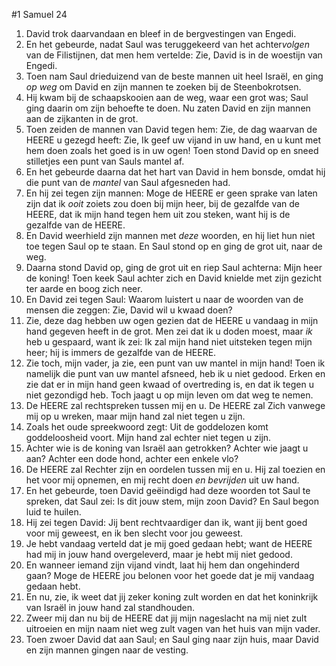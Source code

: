 #1 Samuel 24
1. David trok daarvandaan en bleef in de bergvestingen van Engedi.
2. En het gebeurde, nadat Saul was teruggekeerd van het achter*volgen* van de Filistijnen, dat men hem vertelde: Zie, David is in de woestijn van Engedi.
3. Toen nam Saul drieduizend van de beste mannen uit heel Israël, en ging *op weg* om David en zijn mannen te zoeken bij de Steenbokrotsen.
4. Hij kwam bij de schaapskooien aan de weg, waar een grot was; Saul ging daarin om zijn behoefte te doen. Nu zaten David en zijn mannen aan de zijkanten in de grot.
5. Toen zeiden de mannen van David tegen hem: Zie, de dag waarvan de HEERE u gezegd heeft: Zie, Ik geef uw vijand in uw hand, en u kunt met hem doen zoals het goed is in uw ogen! Toen stond David op en sneed stilletjes een punt van Sauls mantel af.
6. En het gebeurde daarna dat het hart van David in hem bonsde, omdat hij die punt van de *mantel* van Saul afgesneden had.
7. En hij zei tegen zijn mannen: Moge de HEERE er geen sprake van laten zijn dat ik *ooit* zoiets zou doen bij mijn heer, bij de gezalfde van de HEERE, dat ik mijn hand tegen hem uit zou steken, want hij is de gezalfde van de HEERE.
8. En David weerhield zijn mannen met *deze* woorden, en hij liet hun niet toe tegen Saul op te staan. En Saul stond op en ging de grot uit, naar de weg.
9. Daarna stond David op, ging de grot uit en riep Saul achterna: Mijn heer de koning! Toen keek Saul achter zich en David knielde met zijn gezicht ter aarde en boog zich neer.
10. En David zei tegen Saul: Waarom luistert u naar de woorden van de mensen die zeggen: Zie, David wil u kwaad doen?
11. Zie, deze dag hebben uw ogen gezien dat de HEERE u vandaag in mijn hand gegeven heeft in de grot. Men zei dat ik u doden moest, maar *ik* heb u gespaard, want ik zei: Ik zal mijn hand niet uitsteken tegen mijn heer; hij is immers de gezalfde van de HEERE.
12. Zie toch, mijn vader, ja zie, een punt van uw mantel in mijn hand! Toen ik namelijk die punt van uw mantel afsneed, heb ik u niet gedood. Erken en zie dat er in mijn hand geen kwaad of overtreding is, en dat ik tegen u niet gezondigd heb. Toch jaagt u op mijn leven om dat weg te nemen.
13. De HEERE zal rechtspreken tussen mij en u. De HEERE zal Zich vanwege mij op u wreken, maar mijn hand zal niet tegen u zijn.
14. Zoals het oude spreekwoord zegt: Uit de goddelozen komt goddeloosheid voort. Mijn hand zal echter niet tegen u zijn.
15. Achter wie is de koning van Israël aan getrokken? Achter wie jaagt u aan? Achter een dode hond, achter een enkele vlo?
16. De HEERE zal Rechter zijn en oordelen tussen mij en u. Hij zal toezien en het voor mij opnemen, en mij recht doen *en bevrijden* uit uw hand.
17. En het gebeurde, toen David geëindigd had deze woorden tot Saul te spreken, dat Saul zei: Is dit jouw stem, mijn zoon David? En Saul begon luid te huilen.
18. Hij zei tegen David: Jij bent rechtvaardiger dan ik, want jij bent goed voor mij geweest, en ik ben slecht voor jou geweest.
19. Je hebt vandaag verteld dat je mij goed gedaan hebt; want de HEERE had mij in jouw hand overgeleverd, maar je hebt mij niet gedood.
20. En wanneer iemand zijn vijand vindt, laat hij hem dan ongehinderd gaan? Moge de HEERE jou belonen voor het goede dat je mij vandaag gedaan hebt.
21. En nu, zie, ik weet dat jij zeker koning zult worden en dat het koninkrijk van Israël in jouw hand zal standhouden.
22. Zweer mij dan nu bij de HEERE dat jij mijn nageslacht na mij niet zult uitroeien en mijn naam niet weg zult vagen van het huis van mijn vader.
23. Toen zwoer David dat aan Saul; en Saul ging naar zijn huis, maar David en zijn mannen gingen naar de vesting.
